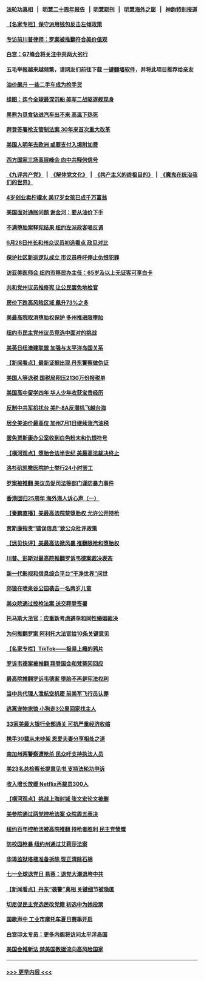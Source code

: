 #### [法轮功真相](https://github.com/gfw-breaker/truth/blob/master/README.md?t=0) &nbsp;&nbsp;|&nbsp;&nbsp; [明慧二十周年报告](https://github.com/gfw-breaker/mh-reports/blob/master/README.md?t=0) &nbsp;&nbsp;|&nbsp;&nbsp;[明慧期刊](https://github.com/gfw-breaker/mh-qikan) &nbsp;&nbsp;|&nbsp;&nbsp; [明慧海外之窗](https://github.com/gfw-breaker/mh-news/blob/master/README.md?t=0) &nbsp;&nbsp;|&nbsp;&nbsp; [神韵特别报道](https://github.com/gfw-breaker/mh-news/blob/master/shenyun.md?t=0)
#### [【名家专栏】保守派用钱包反击左倾政策](../pages/nsc412/n13767344.md?t=06260501) 
#### [专访前川普律师：罗案被推翻符合美价值观](../pages/nsc412/n13767414.md?t=06260501) 
#### [白宫：G7峰会将关注中共两大劣行](../pages/nsc412/n13767417.md?t=06260501) 
#### 五毛举报越来越频繁，请网友们前往下载 [一键翻墙软件](https://github.com/gfw-breaker/ssr-accounts)，并将此项目推荐给亲友
#### [油价飙升 一些二手车成为抢手货](../pages/nsc412/n13767356.md?t=06260501) 
#### [组图：迄今全球最深沉船 美军二战驱逐舰现身](../pages/nsc412/n13767363.md?t=06260501) 
#### [黑熊为觅食钻进汽车出不来 高温下热死](../pages/nsc412/n13767368.md?t=06260501) 
#### [拜登签署枪支管制法案 30年来首次重大改革](../pages/nsc412/n13767358.md?t=06260501) 
#### [美国人明年去欧洲 或要支付入境附加费](../pages/nsc412/n13767316.md?t=06260501) 
#### [西方国家三场高层峰会 向中共释何信号](../pages/nsc412/n13766976.md?t=06260501) 
#### [《九评共产党》](https://github.com/begood0513/9ping.md/blob/master/README.md) &nbsp;|&nbsp; [《解体党文化》](../../../../jtdwh.md/blob/master/README.md)  &nbsp;|&nbsp; [《共产主义的终极目的》](../../../../gczydzjmd.md/blob/master/README.md) &nbsp;|&nbsp; [《魔鬼在统治我们的世界》](../../../../mgztzwmdsj.md/blob/master/README.md) 
#### [4岁创业卖柠檬水 美17岁女孩已成千万富翁](../pages/nsc412/n13767315.md?t=06260501) 
#### [美国面对通胀问题 谢金河：要从油价下手](../pages/nsc412/n13767221.md?t=06260501) 
#### [不满堕胎案释宪结果 纽约左派政客唱反调](../pages/nsc412/n13767168.md?t=06260501) 
#### [6月28日州长和州众议员初选看点 政见对比](../pages/nsc412/n13767202.md?t=06260501) 
#### [保护社区新巡逻队成立 市议员呼吁停止仇恨犯罪](../pages/nsc412/n13767179.md?t=06260501) 
#### [访亚美医师会 纽约市移民办主任：65岁及以上无证客可享白卡](../pages/nsc412/n13767192.md?t=06260501) 
#### [共和党州议员推修宪 让公民罢免地检官](../pages/nsc412/n13767195.md?t=06260501) 
#### [房价下跌高风险区域 飙升73%之多](../pages/nsc412/n13767157.md?t=06260501) 
#### [美最高院取消堕胎权保护 多州推进限堕胎](../pages/nsc412/n13766924.md?t=06260501) 
#### [纽约市民主党州议员竞选中面对的挑战](../pages/nsc412/n13767197.md?t=06260501) 
#### [美英日纽澳建联盟 加强与太平洋岛国关系](../pages/nsc412/n13767100.md?t=06260501) 
#### [【新闻看点】最新证据出现 丹东警察做伪证](../pages/nsc412/n13766939.md?t=06260501) 
#### [美国人等退税 国税局积压2130万份报税单](../pages/nsc412/n13766996.md?t=06260501) 
#### [美国高中留学四年 华人少年收获宝贵经历](../pages/nsc412/n13767073.md?t=06260501) 
#### [反制中共军机扰台 美P-8A反潜机飞越台海](../pages/nsc412/n13766803.md?t=06260501) 
#### [居全美油价最高位 加州7月1日继续涨汽油税](../pages/nsc412/n13767067.md?t=06260501) 
#### [罢免贾斯康办公室收到白色粉末和仇恨符号](../pages/nsc412/n13767052.md?t=06260501) 
#### [【横河观点】堕胎合法半世纪 美最高法裁决终止](../pages/nsc412/n13766985.md?t=06260501) 
#### [洛杉矶凯撒医院护士举行24小时罢工](../pages/nsc412/n13767037.md?t=06260501) 
#### [罗案被推翻 美议员促司法等部门谨防暴力事件](../pages/nsc412/n13766982.md?t=06260501) 
#### [香港回归25周年 海外港人诉心声（一）](../pages/nsc412/n13767014.md?t=06260501) 
#### [【秦鹏直播】美最高法院禁堕胎权 允许公开持枪](../pages/nsc412/n13766980.md?t=06260501) 
#### [贾斯康指责“错误信息”致公众批评政策](../pages/nsc412/n13767005.md?t=06260501) 
#### [【远见快评】美最高法掀风暴 推翻限枪和堕胎权](../pages/nsc412/n13766978.md?t=06260501) 
#### [川普、彭斯对最高院推翻罗诉韦德案裁决表态](../pages/nsc412/n13766956.md?t=06260501) 
#### [新一代影视和信息综合平台“干净世界”问世](../pages/nsc412/n13766913.md?t=06260501) 
#### [郊狼在喷泉谷公园袭击一名两岁儿童](../pages/nsc412/n13766938.md?t=06260501) 
#### [美众院通过控枪法案 送交拜登签署](../pages/nsc412/n13766923.md?t=06260501) 
#### [托马斯大法官：应重新考虑避孕和同性婚姻裁决](../pages/nsc412/n13766688.md?t=06260501) 
#### [为何推翻罗案 阿利托大法官给10条关键意见](../pages/nsc412/n13766954.md?t=06260501) 
#### [【名家专栏】TikTok——极易上瘾的鸦片](../pages/nsc412/n13766769.md?t=06260501) 
#### [罗诉韦德案被推翻 拜登国会和梵蒂冈回应](../pages/nsc412/n13766914.md?t=06260501) 
#### [最高院推翻罗诉韦德案 堕胎不再是宪法权利](../pages/nsc412/n13766867.md?t=06260501) 
#### [当中共代理人泄航空机密 前美军飞行员认罪](../pages/nsc412/n13766866.md?t=06260501) 
#### [逃离宠物旅馆 小狗走3公里回家找主人](../pages/nsc412/n13766597.md?t=06260501) 
#### [33家美最大银行全部通关 可抗严重经济收缩](../pages/nsc412/n13766719.md?t=06260501) 
#### [携手30载从未吵架 恩爱夫妻分享相处之道](../pages/nsc412/n13766466.md?t=06260501) 
#### [南加州两警察遭枪杀 民众吁支持执法人员](../pages/nsc412/n13766394.md?t=06260501) 
#### [美23名总检察长提意见书 支持法轮功申诉](../pages/nsc412/n13766596.md?t=06260501) 
#### [收入增长放缓 Netflix再裁员300人](../pages/nsc412/n13766507.md?t=06260501) 
#### [【横河观点】挑战上海封城 张文宏论文被删](../pages/nsc412/n13766249.md?t=06260501) 
#### [美参院通过两党控枪法案 众院周五表决](../pages/nsc412/n13766416.md?t=06260501) 
#### [纽约百年控枪法被高院推翻 持枪者胜利 民主党愤慨](../pages/nsc412/n13766443.md?t=06260501) 
#### [防校园枪暴 纽约州通过艾莉莎法案](../pages/nsc412/n13766446.md?t=06260501) 
#### [华埠监狱塔楼准备拆除 现正清除石棉](../pages/nsc412/n13766458.md?t=06260501) 
#### [七一全球退党日 易蓉：退党大潮退垮中共](../pages/nsc412/n13766116.md?t=06260501) 
#### [【新闻看点】丹东“袭警”真相 关键细节被隐匿](../pages/nsc412/n13766190.md?t=06260501) 
#### [切尼促民主党选民改党籍 初选中为她投票](../pages/nsc412/n13766153.md?t=06260501) 
#### [国歌声中 工业市摩托车夏日赛季开启](../pages/nsc412/n13766338.md?t=06260501) 
#### [白宫印太专员：更多内阁将访问太平洋岛国](../pages/nsc412/n13766151.md?t=06260501) 
#### [美国会推新法 禁美国数据流向高风险国家](../pages/nsc412/n13766248.md?t=06260501) 

----
#### [ >>> 更早内容 <<< ](../indexes/nsc412-earlier.md)
